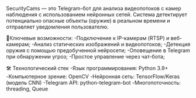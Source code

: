 SecurityCams — это Telegram-бот для анализа видеопотоков с камер наблюдения с использованием нейронных сетей. Система детектирует потенциально опасные объекты (оружие) в реальном времени и отправляет уведомления пользователю.

📌Ключевые возможности:
  -Подключение к IP-камерам (RTSP) и веб-камерам;
  -Анализ статических изображений и видеопотоков;
  -Детекция оружия с помощью предобученной нейросети;
  -Оповещение в Telegram при обнаружении угроз;
  -Простое управление через чат-бота;

🛠 Технологический стек
-Язык программирования: Python 3.9+
-Компьютерное зрение: OpenCV
-Нейронная сеть: TensorFlow/Keras (модель CNN)
-Telegram API: python-telegram-bot
-Многопоточность: threading, Queue
